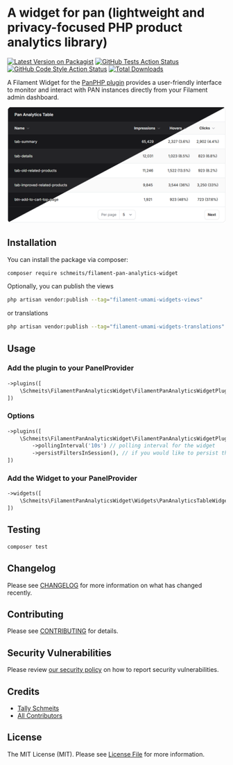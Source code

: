 # A widget for pan (lightweight and privacy-focused PHP product analytics library)

[![Latest Version on Packagist](https://img.shields.io/packagist/v/schmeits/filament-pan-analytics-widget.svg?style=flat-square)](https://packagist.org/packages/schmeits/filament-pan-analytics-widget)
[![GitHub Tests Action Status](https://img.shields.io/github/actions/workflow/status/schmeits/filament-pan-analytics-widget/run-tests.yml?branch=main&label=tests&style=flat-square)](https://github.com/schmeits/filament-pan-analytics-widget/actions?query=workflow%3Arun-tests+branch%3Amain)
[![GitHub Code Style Action Status](https://img.shields.io/github/actions/workflow/status/schmeits/filament-pan-analytics-widget/fix-php-code-styling.yml?branch=main&label=code%20style&style=flat-square)](https://github.com/schmeits/filament-pan-analytics-widget/actions?query=workflow%3A"Fix+PHP+code+styling"+branch%3Amain)
[![Total Downloads](https://img.shields.io/packagist/dt/schmeits/filament-pan-analytics-widget.svg?style=flat-square)](https://packagist.org/packages/schmeits/filament-pan-analytics-widget)

A Filament Widget for the [PanPHP plugin](https://github.com/panphp/pan) provides a user-friendly interface to monitor and interact with PAN instances directly from your Filament admin dashboard.

![example-screenshot.png](https://github.com/schmeits/filament-pan-analytics-widget/raw/main/docs-assets/screenshots/pan-analytics-widget.png)

## Installation

You can install the package via composer:

```bash
composer require schmeits/filament-pan-analytics-widget
```

Optionally, you can publish the views

```bash
php artisan vendor:publish --tag="filament-umami-widgets-views"
```
or translations
```bash
php artisan vendor:publish --tag="filament-umami-widgets-translations"
```


## Usage

### Add the plugin to your PanelProvider
```php
->plugins([
    \Schmeits\FilamentPanAnalyticsWidget\FilamentPanAnalyticsWidgetPlugin::make()
])
```
### Options
```php
->plugins([
    \Schmeits\FilamentPanAnalyticsWidget\FilamentPanAnalyticsWidgetPlugin::make()
        ->pollingInterval('10s') // polling interval for the widget
        ->persistFiltersInSession(), // if you would like to persist the limit filter in the session
])
```

### Add the Widget to your PanelProvider
```php
->widgets([
    \Schmeits\FilamentPanAnalyticsWidget\Widgets\PanAnalyticsTableWidget::class, // <-- add this widget
])
```

## Testing

```bash
composer test
```

## Changelog

Please see [CHANGELOG](CHANGELOG.md) for more information on what has changed recently.

## Contributing

Please see [CONTRIBUTING](.github/CONTRIBUTING.md) for details.

## Security Vulnerabilities

Please review [our security policy](../../security/policy) on how to report security vulnerabilities.

## Credits

- [Tally Schmeits](https://github.com/schmeits)
- [All Contributors](../../contributors)

## License

The MIT License (MIT). Please see [License File](LICENSE.md) for more information.
